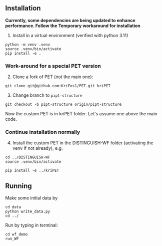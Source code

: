## Installation

**Currently, some dependencies are being updated to enhance performance. Follow the Temporary workaround for installation**
1. Install in a virtual environment (verified with python 3.11)
```
python -m venv .venv
source .venv/bin/activate
pip install -e .
```
### Work-around for a special PET version
2. Clone a fork of PET (not the main one): 
```
git clone git@github.com:KriFos1/PET.git kriPET
```
3. Change branch to `pipt-structure`
```
git checkout -b pipt-structure origin/pipt-structure
```

Now the custom PET is in kriPET folder. Let's assume one above the main code.
### Continue installation normally

4. Install the custom PET in the DISTINGUISH-WF folder (activating the venv if not already), e.g.
```
cd ../DISTINGUISH-WF
source .venv/bin/activate
```
```
pip install -e ../kriPET
```

## Running
Make some initial data by

```
cd data
python write_data.py
cd ../
```

Run by typing in terminal:

```
cd wf_demo
run_WF
```
